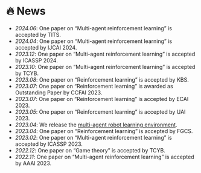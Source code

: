 # 🔥 News
- *2024.06*: One paper on “Multi-agent reinforcement learning” is accepted by TITS.
- *2024.04*: One paper on “Multi-agent reinforcement learning” is accepted by IJCAI 2024.
- *2023.12*: One paper on “Multi-agent reinforcement learning” is accepted by ICASSP 2024.
- *2023.10*: One paper on “Multi-agent reinforcement learning” is accepted by TCYB.
- *2023.08*: One paper on “Reinforcement learning” is accepted by KBS.
- *2023.07*: One paper on “Reinforcement learning” is awarded as Outstanding Paper by CCFAI 2023.
- *2023.07*: One paper on “Reinforcement learning” is accepted by ECAI 2023.
- *2023.05*: One paper on “Reinforcement learning” is accepted by UAI 2023.
- *2023.04*: We release the [multi-agent robot learning environment](https://github.com/shangdongyang/multi_agent_robot_env).
- *2023.04*: One paper on “Reinforcement learning” is accepted by FGCS.
- *2023.02*: One paper on “Multi-agent reinforcement learning” is accepted by ICASSP 2023.
- *2022.12*: One paper on “Game theory” is accepted by TCYB.
- *2022.11*: One paper on “Multi-agent reinforcement learning” is accepted by AAAI 2023.
